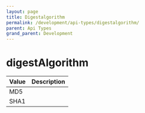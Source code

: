 ```yaml
---
layout: page
title: Digestalgorithm
permalink: /development/api-types/digestalgorithm/
parent: Api Types
grand_parent: Development
---
```




# digestAlgorithm 


| Value | Description |
|-------|-------------|
| MD5   |             |
| SHA1  |             |

